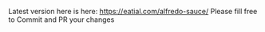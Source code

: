 Latest version here is here:
 https://eatial.com/alfredo-sauce/
 Please fill free to Commit and PR your changes

